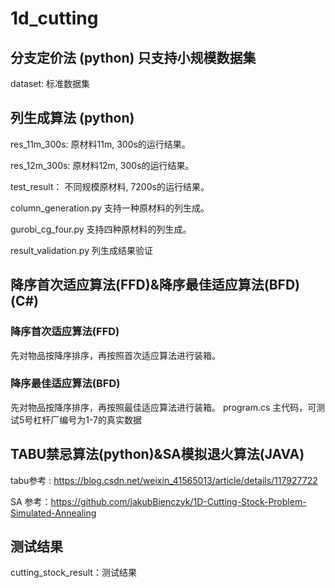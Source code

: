 # 1d_cutting
## 分支定价法 (python) 只支持小规模数据集
dataset: 标准数据集

## 列生成算法 (python)
res_11m_300s: 原材料11m, 300s的运行结果。

res_12m_300s: 原材料12m, 300s的运行结果。

test_result： 不同规模原材料, 7200s的运行结果。 

column_generation.py 支持一种原材料的列生成。

gurobi_cg_four.py 支持四种原材料的列生成。

result_validation.py  列生成结果验证

## 降序首次适应算法(FFD)&降序最佳适应算法(BFD) (C#)
### 降序首次适应算法(FFD)
先对物品按降序排序，再按照首次适应算法进行装箱。

### 降序最佳适应算法(BFD)
先对物品按降序排序，再按照最佳适应算法进行装箱。
program.cs 主代码，可测试5号杠杆厂编号为1-7的真实数据

## TABU禁忌算法(python)&SA模拟退火算法(JAVA)
tabu参考 : https://blog.csdn.net/weixin_41565013/article/details/117927722

SA 参考：https://github.com/jakubBienczyk/1D-Cutting-Stock-Problem-Simulated-Annealing

## 测试结果
cutting_stock_result：测试结果
